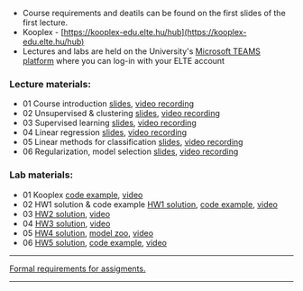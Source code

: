  - Course requirements and deatils can be found on the first slides of the first lecture.
 - Kooplex - [https://kooplex-edu.elte.hu/hub](https://kooplex-edu.elte.hu/hub)
 - Lectures and labs are held on the University's [Microsoft TEAMS platform](http://portal.office.com/) where you can log-in with your ELTE account

### Lecture materials:
- 01 Course introduction [slides](http://patbaa.web.elte.hu/physdm/slides/01_introduction.pdf), [video recording](https://youtu.be/ga2L_aCEepA)
- 02 Unsupervised & clustering [slides](http://patbaa.web.elte.hu/physdm/slides/02_unsupervised.pdf), [video recording](https://youtu.be/xze2tSVG1vg)
- 03 Supervised learning [slides](http://patbaa.web.elte.hu/physdm/slides/03_supervised.pdf), [video recording](https://youtu.be/EdwHxZ70Jtw)
- 04 Linear regression [slides](http://patbaa.web.elte.hu/physdm/slides/04_linreg.pdf), [video recording](https://youtu.be/WwqdGvbshBQ)
- 05 Linear methods for classification [slides](http://patbaa.web.elte.hu/physdm/slides/05_lincls.pdf), [video recording](https://youtu.be/5nEIJ-5xwAU)
- 06 Regularization, model selection [slides](http://patbaa.web.elte.hu/physdm/slides/06_reg_selection.pdf), [video recording](https://youtu.be/hI-Mr9YXTrs)




### Lab materials: 
- 01 Kooplex [code example](http://patbaa.web.elte.hu/physdm/code_examples/01_data_handling_examples.html), [video](https://youtu.be/_p44uEXsX94)
- 02 HW1 solution & code example [HW1 solution](http://patbaa.web.elte.hu/physdm/code_examples/01_SOLVED_EDA.html), [code example](http://patbaa.web.elte.hu/physdm/code_examples/02_code_example.html), [video](https://youtu.be/3KlphNDTeTk)
- 03 [HW2 solution](http://patbaa.web.elte.hu/physdm/code_examples/SOLVED_02_unsup_cluster.html), [video](https://youtu.be/HSzz7hv5a68)
- 04 [HW3 solution](http://patbaa.web.elte.hu/physdm/hw_solutions/SOLVED_03_knn.html), [video](https://youtu.be/g913s83dBaQ)
- 05 [HW4 solution](http://patbaa.web.elte.hu/physdm/hw_solutions/04_SOLVED_linreg.html), [model zoo](http://patbaa.web.elte.hu/physdm/code_examples/ML_model_zoo.html), [video](https://youtu.be/YoUcgZPL0yI)
- 06 [HW5 solution](http://patbaa.web.elte.hu/physdm/hw_solutions/05_SOLVED_logreg.html), [code example](http://patbaa.web.elte.hu/physdm/code_examples/model_regularization.html), [video](https://youtu.be/Zxa_XlbRFFg)


---

[Formal requirements for assigments.](lab/assignments.md) 

---
